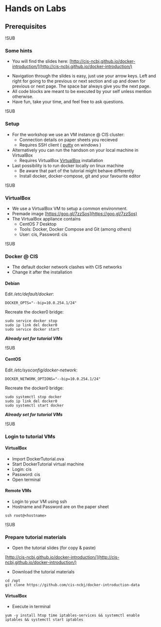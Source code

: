 # Hands on Labs
## Prerequisites

!SUB
### Some hints
* You will find the slides here: [http://cis-ncbj.github.io/docker-introduction/](http://cis-ncbj.github.io/docker-introduction/)
- Navigation through the slides is easy, just use your arrow keys. Left and right for going to the previous or next section and up and down for previous or next page. The space bar always give you the next page.
- All code blocks are meant to be executed by your self unless mention otherwise.
- Have fun, take your time, and feel free to ask questions.

!SUB
### Setup
* For the workshop we use an VM instance @ CIS cluster:
  * Connection details on paper sheets you recieved
  * Requires SSH client ( [putty](http://www.chiark.greenend.org.uk/~sgtatham/putty/download.html) on windows )
* Alternatively you can run the handson on your local machine in VirtualBox
  * Requires VirtualBox [VirtualBox](https://www.virtualbox.org/wiki/Downloads) installation
* Last possibility is to run docker locally on linux machine
  * Be aware that part of the tutorial might behave differently
  * Install docker, docker-compose, git and your favourite editor

!SUB
### VirtualBox
* We use a VirtualBox VM to setup a common environment.
* Premade image [https://goo.gl/7zzSos](https://goo.gl/7zzSos)
* The VirtualBox appliance contains
  * CentOS 7 Desktop
  * Tools: Docker, Docker Compose and Git (among others)
  * User: cis, Password: cis

!SUB
### Docker @ CIS
* The default docker network clashes with CIS networks
* Change it after the installation

#### Debian
Edit */etc/default/docker*:

```
DOCKER_OPTS="--bip=10.0.254.1/24"
```

Recreate the docker0 bridge:

```
sudo service docker stop
sudo ip link del docker0
sudo service docker start
```

__*Already set for tutorial VMs*__

!SUB
#### CentOS

Edit */etc/sysconfig/docker-network*:

```
DOCKER_NETWORK_OPTIONS="--bip=10.0.254.1/24"
```

Recreate the docker0 bridge:

```
sudo systemctl stop docker
sudo ip link del docker0
sudo systemctl start docker
```

__*Already set for tutorial VMs*__

!SUB
### Login to tutorial VMs

#### VirtualBox
* Import DockerTutorial.ova
* Start DockerTutorial virtual machine
* Login: cis
* Password: cis
* Open terminal

#### Remote VMs
* Login to your VM using ssh
* Hostname and Password are on the paper sheet

```
ssh root@<hostname>
```

!SUB
### Prepare tutorial materials
* Open the tutorial slides (for copy & paste)

[http://cis-ncbj.github.io/docker-introduction/](http://cis-ncbj.github.io/docker-introduction/)
* Download the tutorial materials
```
cd /opt
git clone https://github.com/cis-ncbj/docker-introduction-data
```

#### VirtualBox
- Execute in terminal
```
yum -y install htop time iptables-services && systemctl enable iptables && systemctl start iptables
```
